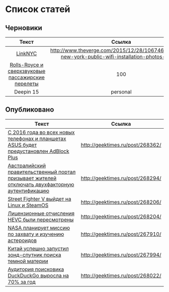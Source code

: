 # Список статей

## Черновики

|Текст|Ссылка|%|
|:-------------:|:-------------:|:-------------:|
|[LinkNYC](draft/t_LinkNYC.html)|http://www.theverge.com/2015/12/28/10674634/linknyc-new-york-public-wifi-installation-photos-gigabit|95|
|[Rolls-Royce и сверхзвуковые пассажирские перелеты](draft\t_Rolls-Royce_supersonic.html)|100|
|Deepin 15|personal|20|

## Опубликовано

|Текст|Ссылка|
|----------|:-------------:|
|[С 2016 года во всех новых телефонах и планшетах ASUS будет предустановлен AdBlock Plus](done/t_ASUS_adblock.html)|http://geektimes.ru/post/268362/|
|[Австралийский правительственный портал призывает жителей отключать двухфакторную аутентификацию](done/t_Australia_otp.html)|http://geektimes.ru/post/268294/|
|[Street Fighter V выйдет на Linux и SteamOS](done/t_Streetfighter.html)|http://geektimes.ru/post/268206/|
|[Лицензионные отчисления HEVC были пересмотрены](draft/t_HEVC.html)|http://geektimes.ru/post/268204/|
|[NASA планирует миссию по захвату и изучению астероидов](done/t_NASA_Asteroid_Redirect_Mission.txt)|http://geektimes.ru/post/267910/|
|[Китай успешно запустил зонд-спутник поиска темной материи](done/t_China_dark_matter_hunter.html)|http://geektimes.ru/post/267994/|
|[Аудитория поисковика DuckDuckGo выросла на 70% за год](done/t_DuckDuckGo_70_percent.html)|http://geektimes.ru/post/268022/|
